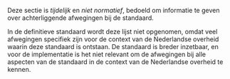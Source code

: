 <!-- markdownlint-disable first-line-heading -->
Deze sectie is *tijdelijk* en *niet normatief*, bedoeld om informatie te geven over achterliggende afwegingen bij de standaard.

In de definitieve standaard wordt deze lijst niet opgenomen, omdat veel afwegingen specifiek zijn voor de context van de Nederlandse overheid waarin deze standaard is ontstaan. De standaard is breder inzetbaar, en voor de implementatie is het niet relevant om de afwegingen bij alle aspecten van de standaard in de context van de Nederlandse overheid te kennen.
